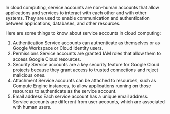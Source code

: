 
In cloud computing, service accounts are non-human accounts that allow applications and services to interact with each other and with other systems. They are used to enable communication and authentication between applications, databases, and other resources. 

Here are some things to know about service accounts in cloud computing: 

 1. Authentication
Service accounts can authenticate as themselves or as Google Workspace or Cloud Identity users. 
 2. Permissions
Service accounts are granted IAM roles that allow them to access Google Cloud resources. 
3. Security
Service accounts are a key security feature for Google Cloud projects because they grant access to trusted connections and reject malicious ones. 
4. Attachment
Service accounts can be attached to resources, such as Compute Engine instances, to allow applications running on those resources to authenticate as the service account. 
5. Email address
Each service account has a unique email address. 
Service accounts are different from user accounts, which are associated with human users. 